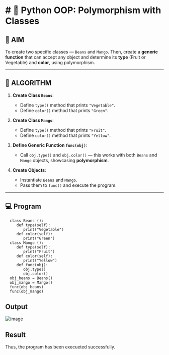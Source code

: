 # # 🐍 Python OOP: Polymorphism with Classes

## 🎯 AIM

To create two specific classes — `Beans` and `Mango`. Then, create a **generic function** that can accept any object and determine its **type** (Fruit or Vegetable) and **color**, using polymorphism.

---

## 🧠 ALGORITHM

1. **Create Class `Beans`**:
   - Define `type()` method that prints `"Vegetable"`.
   - Define `color()` method that prints `"Green"`.

2. **Create Class `Mango`**:
   - Define `type()` method that prints `"Fruit"`.
   - Define `color()` method that prints `"Yellow"`.

3. **Define Generic Function `func(obj)`**:
   - Call `obj.type()` and `obj.color()` — this works with both `Beans` and `Mango` objects, showcasing **polymorphism**.

4. **Create Objects**:
   - Instantiate `Beans` and `Mango`.
   - Pass them to `func()` and execute the program.

---

## 💻 Program
```
  class Beans ():
     def type(self):
        print("Vegetable")
     def color(self):
        print("Green")
  class Mango ():
     def type(self):
        print("Fruit")
     def color(self):
        print("Yellow")
     def func(obj):
        obj.type()
        obj.color()
  obj_beans = Beans()
  obj_mango = Mango()
  func(obj_beans)
  func(obj_mango)
```

## Output

![image](https://github.com/user-attachments/assets/922d34dd-33ab-4b1d-b9a6-cb818c60f71e)

## Result
Thus, the program has been execueted successfully.
